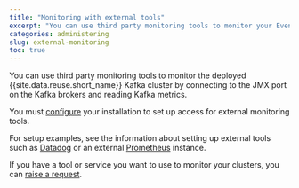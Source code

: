 ```yaml
---
title: "Monitoring with external tools"
excerpt: "You can use third party monitoring tools to monitor your Event Streams Kafka cluster."
categories: administering
slug: external-monitoring
toc: true
---
```


You can use third party monitoring tools to monitor the deployed {{site.data.reuse.short_name}} Kafka cluster by connecting to the JMX port on the Kafka brokers and reading Kafka metrics.

You must [configure](../../installing/configuring/#configuring-external-monitoring-tools) your installation to set up access for external monitoring tools.

For setup examples, see the information about setting up external tools such as [Datadog](../../tutorials/monitor-with-datadog/) or an external [Prometheus](../../tutorials/monitor-with-prometheus/) instance.

If you have a tool or service you want to use to monitor your clusters, you can [raise a request](../../support/#suggest-a-feature).
